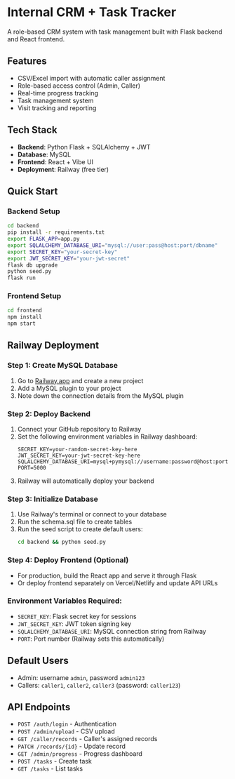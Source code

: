# Internal CRM + Task Tracker

A role-based CRM system with task management built with Flask backend and React frontend.

## Features

- CSV/Excel import with automatic caller assignment
- Role-based access control (Admin, Caller)
- Real-time progress tracking
- Task management system
- Visit tracking and reporting

## Tech Stack

- **Backend**: Python Flask + SQLAlchemy + JWT
- **Database**: MySQL
- **Frontend**: React + Vibe UI
- **Deployment**: Railway (free tier)

## Quick Start

### Backend Setup

```bash
cd backend
pip install -r requirements.txt
export FLASK_APP=app.py
export SQLALCHEMY_DATABASE_URI="mysql://user:pass@host:port/dbname"
export SECRET_KEY="your-secret-key"
export JWT_SECRET_KEY="your-jwt-secret"
flask db upgrade
python seed.py
flask run
```

### Frontend Setup

```bash
cd frontend
npm install
npm start
```

## Railway Deployment

### Step 1: Create MySQL Database
1. Go to [Railway.app](https://railway.app) and create a new project
2. Add a MySQL plugin to your project
3. Note down the connection details from the MySQL plugin

### Step 2: Deploy Backend
1. Connect your GitHub repository to Railway
2. Set the following environment variables in Railway dashboard:
   ```
   SECRET_KEY=your-random-secret-key-here
   JWT_SECRET_KEY=your-jwt-secret-key-here
   SQLALCHEMY_DATABASE_URI=mysql+pymysql://username:password@host:port/database
   PORT=5000
   ```
3. Railway will automatically deploy your backend

### Step 3: Initialize Database
1. Use Railway's terminal or connect to your database
2. Run the schema.sql file to create tables
3. Run the seed script to create default users:
   ```bash
   cd backend && python seed.py
   ```

### Step 4: Deploy Frontend (Optional)
- For production, build the React app and serve it through Flask
- Or deploy frontend separately on Vercel/Netlify and update API URLs

### Environment Variables Required:
- `SECRET_KEY`: Flask secret key for sessions
- `JWT_SECRET_KEY`: JWT token signing key  
- `SQLALCHEMY_DATABASE_URI`: MySQL connection string from Railway
- `PORT`: Port number (Railway sets this automatically)

## Default Users

- Admin: username `admin`, password `admin123`
- Callers: `caller1`, `caller2`, `caller3` (password: `caller123`)

## API Endpoints

- `POST /auth/login` - Authentication
- `POST /admin/upload` - CSV upload
- `GET /caller/records` - Caller's assigned records
- `PATCH /records/{id}` - Update record
- `GET /admin/progress` - Progress dashboard
- `POST /tasks` - Create task
- `GET /tasks` - List tasks